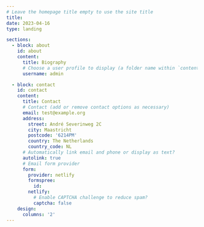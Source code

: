 ```yaml
---
# Leave the homepage title empty to use the site title
title:
date: 2023-04-16
type: landing

sections:
  - block: about
    id: about
    content:
      title: Biography
      # Choose a user profile to display (a folder name within `content/authors/`)
      username: admin

  - block: contact
    id: contact
    content:
      title: Contact
      # Contact (add or remove contact options as necessary)
      email: test@example.org
      address:
        street: André Severinweg 2C
        city: Maastricht
        postcode: '6214PM'
        country: The Netherlands
        country_code: NL
      # Automatically link email and phone or display as text?
      autolink: true
      # Email form provider
      form:
        provider: netlify
        formspree:
          id:
        netlify:
          # Enable CAPTCHA challenge to reduce spam?
          captcha: false
    design:
      columns: '2'
---
```

